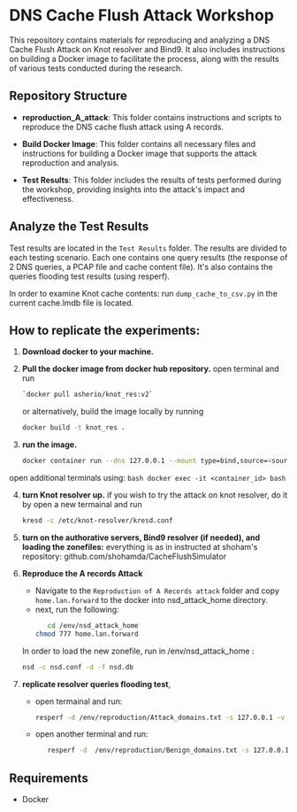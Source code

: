 
# DNS Cache Flush Attack Workshop

This repository contains materials for reproducing and analyzing a DNS Cache Flush Attack on Knot resolver and Bind9.
It also includes instructions on building a Docker image to facilitate the process, along with the results of various tests conducted during the research.


## Repository Structure

- **reproduction_A_attack**: This folder contains instructions and scripts to reproduce the DNS cache flush attack using A records.
  
- **Build Docker Image**: This folder contains all necessary files and instructions for building a Docker image that supports the attack reproduction and analysis.

- **Test Results**: This folder includes the results of tests performed during the workshop, providing insights into the attack's impact and effectiveness.


 ## Analyze the Test Results
   Test results are located in the `Test Results` folder.
   The results are divided to each testing scenario.
   Each one contains one query results (the response of 2 DNS queries, a PCAP file and cache content file). 
   It's also contains the queries flooding test results (using resperf).  

   In order to examine Knot cache contents:
   run `dump_cache_to_csv.py` in the current cache.lmdb file is located.


## How to replicate the experiments: 

1. **Download docker to your machine.** 

2. **Pull the docker image from docker hub repository.**
   open terminal and run 
    ```bash
    `docker pull asherio/knot_res:v2`
    ```

   or alternatively, build the image locally by running
    ```bash
    docker build -t knot_res .
    ```

3. **run the image.**
    ```bash
    docker container run --dns 127.0.0.1 --mount type=bind,source=<source>,target=/app -it asherio/knot_res:v2 /bin/bash
    ```
  open additional terminals using:
    ```bash
    docker exec -it <container_id> bash
    ```

4. **turn Knot resolver up.**
   if you wish to try the attack on knot resolver, 
   do it by open a new termainal and run
      ```bash
      kresd -c /etc/knot-resolver/kresd.conf
      ``` 

5. **turn on the authorative servers, Bind9 resolver (if needed), and loading the zonefiles:**
  everything is as in instructed at shoham's repository: github.com/shohamda/CacheFlushSimulator

6. **Reproduce the A records Attack**
   - Navigate to the `Reproduction of A Records attack` folder and copy `home.lan.forward` to the docker into nsd_attack_home directory. 
   - next, run the following:
      ```bash
         cd /env/nsd_attack_home
      chmod 777 home.lan.forward
      ``` 

    In order to load the new zonefile, run in /env/nsd_attack_home :
      ```bash
      nsd -c nsd.conf -d -f nsd.db
      ```

7. **replicate resolver queries flooding test**, 

   - open termainal and run:
      ```bash
      resperf -d /env/reproduction/Attack_domains.txt -s 127.0.0.1 -v -m 10000 -C 1000 -q 640000 -r 0 -c 100 -R
      ```
   - open another terminal and run:
      ```bash
         resperf -d  /env/reproduction/Benign_domains.txt -s 127.0.0.1 -v -m 100 -C 1000 -q 640000 -r 0 -c 100 -R
      ```

## Requirements
- Docker








